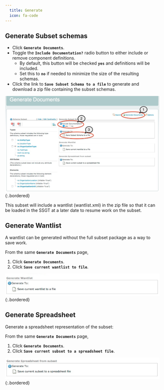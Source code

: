 ```yaml
---
  title: Generate
  icon: fa-code
---
```


## Generate Subset schemas

- Click **`Generate Documents`**.
- Toggle the **`Include Documentation?`** radio button to either include or remove component definitions.
  - By default, this button will be checked **`yes`** and definitions will be included.
  - Set this to **`no`** if needed to minimize the size of the resulting schemas.
- Click the link to **`Save Subset Schema to a file`** to generate and download a zip file containing the subset schemas.

![Generate Schemas](schemas.png)
{:.bordered}

This subset will include a wantlist (wantlist.xml) in the zip file so that it can be loaded in the SSGT at a later date to resume work on the subset.

## Generate Wantlist

A wantlist can be generated without the full subset package as a way to save work.

From the same **`Generate Documents`** page,

1. Click **`Generate Documents`**.
1. Click **`Save current wantlist to file`**.

![Generate Wantlist](wantlist.png)
{:.bordered}

## Generate Spreadsheet

Generate a spreadsheet representation of the subset:

From the same **`Generate Documents`** page,

1. Click **`Generate Documents`**.
2. Click **`Save current subset to a spreadsheet file`**.

![Generate Spreadsheet](spreadsheet.png)
{:.bordered}
